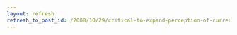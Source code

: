 ```yaml
---
layout: refresh
refresh_to_post_id: /2008/10/29/critical-to-expand-perception-of-currencies
---
```

